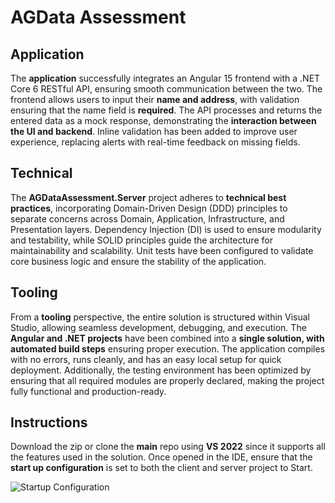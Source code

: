 # AGData Assessment

## Application
The **application** successfully integrates an Angular 15 frontend with a .NET Core 6 RESTful API, ensuring smooth communication between the two. The frontend allows users to input their **name and address**, with validation ensuring that the name field is **required**. The API processes and returns the entered data as a mock response, demonstrating the **interaction between the UI and backend**. Inline validation has been added to improve user experience, replacing alerts with real-time feedback on missing fields.

## Technical
The **AGDataAssessment.Server** project adheres to **technical best practices**, incorporating Domain-Driven Design (DDD) principles to separate concerns across Domain, Application, Infrastructure, and Presentation layers. Dependency Injection (DI) is used to ensure modularity and testability, while SOLID principles guide the architecture for maintainability and scalability. Unit tests have been configured to validate core business logic and ensure the stability of the application.

## Tooling
From a **tooling** perspective, the entire solution is structured within Visual Studio, allowing seamless development, debugging, and execution. The **Angular and .NET projects** have been combined into a **single solution, with automated build steps** ensuring proper execution. The application compiles with no errors, runs cleanly, and has an easy local setup for quick deployment. Additionally, the testing environment has been optimized by ensuring that all required modules are properly declared, making the project fully functional and production-ready.

## Instructions

Download the zip or clone the **main** repo using **VS 2022** since it supports all the features used in the solution. Once opened in the IDE, ensure that the **start up configuration** is set to both the client and server project to Start.

![Startup Configuration](https://github.com/user-attachments/assets/00c877e3-8dd2-4765-aa54-28abfed04703)
